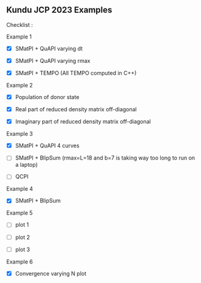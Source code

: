 ## Kundu JCP 2023 Examples


Checklist :

Example 1 

- [x] SMatPI + QuAPI varying dt

- [x] SMatPI + QuAPI varying rmax

- [x] SMatPI + TEMPO (All TEMPO computed in C++)

Example 2

- [x] Population of donor state

- [x] Real part of reduced density matrix off-diagonal

- [x] Imaginary part of reduced density matrix off-diagonal

Example 3

- [x] SMatPI + QuAPI 4 curves

- [ ] SMatPI + BlipSum (rmax=L=18 and b=7 is taking way too long to run on a laptop)

- [ ] QCPI

Example 4

- [x] SMatPI + BlipSum

Example 5

- [ ] plot 1

- [ ] plot 2

- [ ] plot 3

Example 6

- [x] Convergence varying N plot

